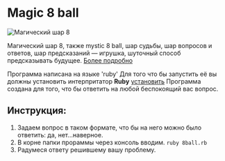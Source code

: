 # Magic 8 ball
![Магический шар 8](https://upload.wikimedia.org/wikipedia/commons/e/eb/Magic_eight_ball.png)

Магический шар 8, также mystic 8 ball, шар судьбы, шар вопросов и ответов, шар предсказаний — игрушка, шуточный способ предсказывать будущее.  [Более подробно](https://ru.wikipedia.org/wiki/Magic_8_ball "Ссылка на википедию")

Программа написана на языке 'ruby' Для того что бы запустить её вы должны установить интерпритатор  **Ruby** [установить](https://www.ruby-lang.org/ru/documentation/installation/)
Программа создана для того, что бы ответить на любой беспокоящий вас вопрос.

## Инструкция:
1. Задаем вопрос в таком формате, что бы на него можно было ответить: да, нет...наверное.
2. В корне папки прораммы через консоль вводим.
`ruby 8ball.rb`
3. Радумеся ответу решившему вашу проблему.
